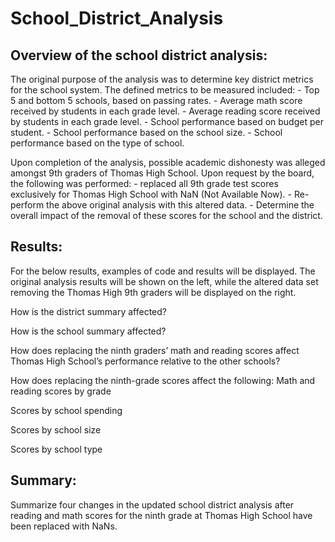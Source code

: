 # School_District_Analysis

## Overview of the school district analysis: 
The original purpose of the analysis was to determine key district metrics for the school system.  The defined metrics to be measured included:
    - Top 5 and bottom 5 schools, based on passing rates.
    - Average math score received by students in each grade level.
    - Average reading score received by students in each grade level.
    - School performance based on budget per student.
    - School performance based on the school size.
    - School performance based on the type of school.
    
Upon completion of the analysis, possible academic dishonesty was alleged amongst 9th graders of Thomas High School.  Upon request by the board, 
the following was performed:
    - replaced all 9th grade test scores exclusively for Thomas High School with NaN (Not Available Now).
    - Re-perform the above original analysis with this altered data.
    - Determine the overall impact of the removal of these scores for the school and the district.

## Results: 
For the below results, examples of code and results will be displayed.  The original analysis results will be shown on the left, while the 
altered data set removing the Thomas High 9th graders will be displayed on the right.

How is the district summary affected?



How is the school summary affected?




How does replacing the ninth graders’ math and reading scores affect Thomas High School’s performance relative to the other schools?




How does replacing the ninth-grade scores affect the following:
Math and reading scores by grade



Scores by school spending



Scores by school size



Scores by school type

## Summary: 
Summarize four changes in the updated school district analysis after reading and math scores for the ninth grade at Thomas High School have been replaced with NaNs.
